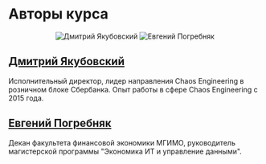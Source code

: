 # Авторы курса

[dy]: https://images.weserv.nl/?url=https://avatars.githubusercontent.com/u/17800175&h=150&w=150&fit=cover&mask=circle&maxage=7d
[ep]: https://images.weserv.nl/?url=https://github.com/start-chaos/start-chaos.github.io/blob/main/ep_avatar.jpg?raw=true&h=150&w=150&fit=cover&mask=circle&maxage=7d

<div align="center">

![Дмитрий Якубовский][dy] ![Евгений Погребняк][ep]

</div>

## [Дмитрий Якубовский](https://github.com/dyakubovsky)

Исполнительный директор, лидер направления Chaos Engineering в розничном блоке Сбербанка. Опыт работы в сфере Chaos Engineering c 2015 года.

## [Евгений Погребняк](https://github.com/epogrebnyak/)

Декан факультета финансовой экономики МГИМО, руководитель магистерской программы "Экономика ИТ и управление данными".
